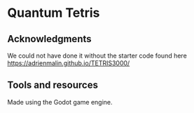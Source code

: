 # Quantum Tetris 

## Acknowledgments 
We could not have done it without the starter code found here https://adrienmalin.github.io/TETRIS3000/

## Tools and resources

Made using the Godot game engine.  
